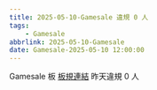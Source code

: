 ```yaml
---
title: 2025-05-10-Gamesale 違規 0 人
tags:
    - Gamesale
abbrlink: 2025-05-10-Gamesale
date: Gamesale-2025-05-10 12:00:00
---
```

Gamesale 板 [板規連結](https://www.ptt.cc/bbs/Gossiping/M.1637425085.A.07D.html)
昨天違規 0 人
